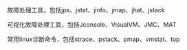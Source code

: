 故障处理工具，包括jps、jstat、jinfo、jmap、jhat、jstack

可视化故障处理工具，包括Jconsole、VisualVM、JMC、MAT

常用linux诊断命令，包括strace、pstack、pmap、vmstat、top

